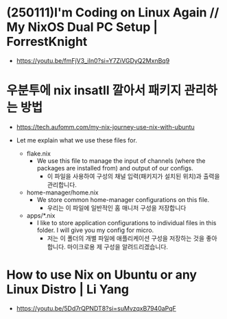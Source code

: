 # (250111)I'm Coding on Linux Again // My NixOS Dual PC Setup | ForrestKnight
- https://youtu.be/fmFjV3_iIn0?si=Y7ZiVGDyQ2MxnBq9


# 우분투에 nix insatll 깔아서 패키지 관리하는 방법

- https://tech.aufomm.com/my-nix-journey-use-nix-with-ubuntu

- Let me explain what we use these files for.

  - flake.nix
    - We use this file to manage the input of channels (where the packages are installed from) and output of our configs.
      - 이 파일을 사용하여 구성의 채널 입력(패키지가 설치된 위치)과 출력을 관리합니다.
  - home-manager/home.nix
    - We store common home-manager configurations on this file.
        - 우리는 이 파일에 일반적인 홈 매니저 구성을 저장합니다
  - apps/*.nix
    - I like to store application configurations to individual files in this folder. I will give you my config for micro.
      - 저는 이 폴더의 개별 파일에 애플리케이션 구성을 저장하는 것을 좋아합니다. 마이크로용 제 구성을 알려드리겠습니다.


# How to use Nix on Ubuntu or any Linux Distro | Li Yang

- https://youtu.be/5Dd7rQPNDT8?si=suMvzqxB7940aPqF
